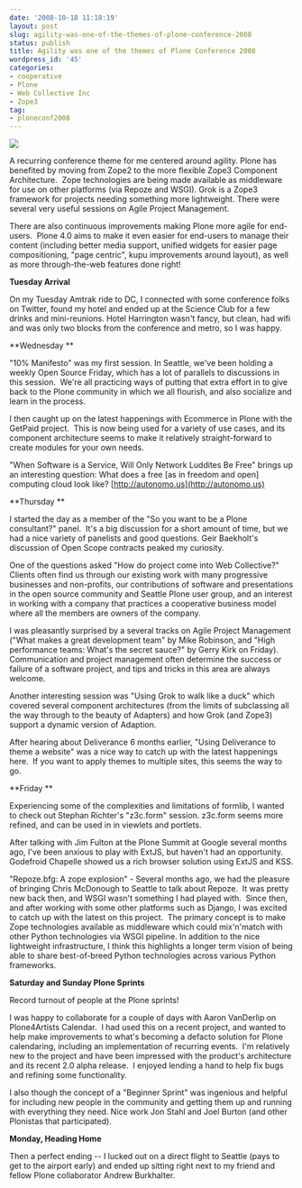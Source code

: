 ```yaml
---
date: '2008-10-18 11:18:19'
layout: post
slug: agility-was-one-of-the-themes-of-plone-conference-2008
status: publish
title: Agility was one of the themes of Plone Conference 2008
wordpress_id: '45'
categories:
- cooperative
- Plone
- Web Collective Inc
- Zope3
tag:
- ploneconf2008
---
```


[![](/images/post/2008/10/ploneconf2008-regancenter-150x150.jpg)](/images/post/2008/10/ploneconf2008-regancenter.jpg)



A recurring conference theme for me centered around agility. Plone has benefited by moving from Zope2 to the more flexible Zope3 Component Architecture.  Zope technologies are being made available as middleware for use on other platforms (via Repoze and WSGI). Grok is a Zope3 framework for projects needing something more lightweight. There were several very useful sessions on Agile Project Management.

There are also continuous improvements making Plone more agile for end-users.  Plone 4.0 aims to make it even easier for end-users to manage their content (including better media support, unified widgets for easier page compositioning, "page centric", kupu improvements around layout), as well as more through-the-web features done right!

**Tuesday Arrival**

On my Tuesday Amtrak ride to DC, I connected with some conference folks on Twitter, found my hotel and ended up at the Science Club for a few drinks and mini-reunions. Hotel Harrington wasn't fancy, but clean, had wifi and was only two blocks from the conference and metro, so I was happy.

**Wednesday **

"10% Manifesto" was my first session. In Seattle, we've been holding a weekly Open Source Friday, which has a lot of parallels to discussions in this session.  We're all practicing ways of putting that extra effort in to give back to the Plone community in which we all flourish, and also socialize and learn in the process.

I then caught up on the latest happenings with Ecommerce in Plone with the GetPaid project.  This is now being used for a variety of use cases, and its component architecture seems to make it relatively straight-forward to create modules for your own needs.

"When Software is a Service, Will Only Network Luddites Be Free" brings up an interesting question: What does a free [as in freedom and open] computing cloud look like? [http://autonomo.us](http://autonomo.us)

**Thursday **

I started the day as a member of the "So you want to be a Plone consultant?" panel.  It's a big discussion for a short amount of time, but we had a nice variety of panelists and good questions. Geir Baekholt's discussion of Open Scope contracts peaked my curiosity.

One of the questions asked "How do project come into Web Collective?"  Clients often find us through our existing work with many progressive businesses and non-profits, our contributions of software and presentations in the open source community and Seattle Plone user group, and an interest in working with a company that practices a cooperative business model where all the members are owners of the company.

I was pleasantly surprised by a several tracks on Agile Project Management ("What makes a great development team" by Mike Robinson, and "High performance teams: What's the secret sauce?" by Gerry Kirk on Friday).  Communication and project management often determine the success or failure of a software project, and tips and tricks in this area are always welcome.

Another interesting session was "Using Grok to walk like a duck" which covered several component architectures (from the limits of subclassing all the way through to the beauty of Adapters) and how Grok (and Zope3) support a dynamic version of Adaption.

After hearing about Deliverance 6 months earlier, "Using Deliverance to theme a website" was a nice way to catch up with the latest happenings here.  If you want to apply themes to multiple sites, this seems the way to go.

**Friday **

Experiencing some of the complexities and limitations of formlib, I wanted to check out Stephan Richter's "z3c.form" session. z3c.form seems more refined, and can be used in in viewlets and portlets.

After talking with Jim Fulton at the Plone Summit at Google several months ago, I've been anxious to play with ExtJS, but haven't had an opportunity.  Godefroid Chapelle showed us a rich browser solution using ExtJS and KSS.

"Repoze.bfg: A zope explosion" - Several months ago, we had the pleasure of bringing Chris McDonough to Seattle to talk about Repoze.  It was pretty new back then, and WSGI wasn't something I had played with.  Since then, and after working with some other platforms such as Django, I was excited to catch up with the latest on this project.  The primary concept is to make Zope technologies available as middleware which could mix'n'match with other Python technologies via WSGI pipeline. In addition to the nice lightweight infrastructure, I think this highlights a longer term vision of being able to share best-of-breed Python technologies across various Python frameworks.

**Saturday and Sunday Plone Sprints**

Record turnout of people at the Plone sprints!

I was happy to collaborate for a couple of days with Aaron VanDerlip on Plone4Artists Calendar.  I had used this on a recent project, and wanted to help make improvements to what's becoming a defacto solution for Plone calendaring, including an implementation of recurring events.  I'm relatively new to the project and have been impressed with the product's architecture and its recent 2.0 alpha release.  I enjoyed lending a hand to help fix bugs and refining some functionality.

I also though the concept of a "Beginner Sprint" was ingenious and helpful for including new people in the community and getting them up and running with everything they need. Nice work Jon Stahl and Joel Burton (and other Plonistas that participated).

**Monday, Heading Home**

Then a perfect ending -- I lucked out on a direct flight to Seattle (pays to get to the airport early) and ended up sitting right next to my friend and fellow Plone collaborator Andrew Burkhalter.

